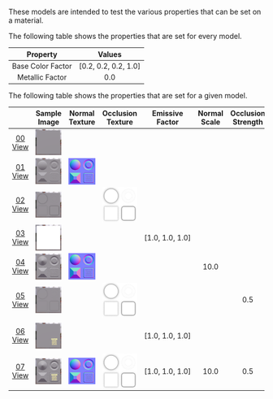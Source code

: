 These models are intended to test the various properties that can be set on a material.  

The following table shows the properties that are set for every model.  

| Property | **Values** |
| :---: | :---: |
| Base Color Factor | [0.2,&nbsp;0.2,&nbsp;0.2,&nbsp;1.0] |
| Metallic Factor | 0.0 |

 
The following table shows the properties that are set for a given model.  

|   | Sample Image | Normal Texture | Occlusion Texture | Emissive Factor | Normal Scale | Occlusion Strength | Emissive Texture |
| :---: | :---: | :---: | :---: | :---: | :---: | :---: | :---: |
| [00](Material_00.gltf)<br>[View](https://bghgary.github.io/glTF-Assets-Viewer/?folder=0&model=0) | [<img src="Figures/Thumbnails/Material_00.png" align="middle">](Figures/SampleImages/Material_00.png) |   |   |   |   |   |   |
| [01](Material_01.gltf)<br>[View](https://bghgary.github.io/glTF-Assets-Viewer/?folder=0&model=1) | [<img src="Figures/Thumbnails/Material_01.png" align="middle">](Figures/SampleImages/Material_01.png) | [<img src="Figures/Thumbnails/Normal_Plane.png" align="middle">](Textures/Normal_Plane.png) |   |   |   |   |   |
| [02](Material_02.gltf)<br>[View](https://bghgary.github.io/glTF-Assets-Viewer/?folder=0&model=2) | [<img src="Figures/Thumbnails/Material_02.png" align="middle">](Figures/SampleImages/Material_02.png) |   | [<img src="Figures/Thumbnails/Occlusion_Plane.png" align="middle">](Textures/Occlusion_Plane.png) |   |   |   |   |
| [03](Material_03.gltf)<br>[View](https://bghgary.github.io/glTF-Assets-Viewer/?folder=0&model=3) | [<img src="Figures/Thumbnails/Material_03.png" align="middle">](Figures/SampleImages/Material_03.png) |   |   | [1.0,&nbsp;1.0,&nbsp;1.0] |   |   |   |
| [04](Material_04.gltf)<br>[View](https://bghgary.github.io/glTF-Assets-Viewer/?folder=0&model=4) | [<img src="Figures/Thumbnails/Material_04.png" align="middle">](Figures/SampleImages/Material_04.png) | [<img src="Figures/Thumbnails/Normal_Plane.png" align="middle">](Textures/Normal_Plane.png) |   |   | 10.0 |   |   |
| [05](Material_05.gltf)<br>[View](https://bghgary.github.io/glTF-Assets-Viewer/?folder=0&model=5) | [<img src="Figures/Thumbnails/Material_05.png" align="middle">](Figures/SampleImages/Material_05.png) |   | [<img src="Figures/Thumbnails/Occlusion_Plane.png" align="middle">](Textures/Occlusion_Plane.png) |   |   | 0.5 |   |
| [06](Material_06.gltf)<br>[View](https://bghgary.github.io/glTF-Assets-Viewer/?folder=0&model=6) | [<img src="Figures/Thumbnails/Material_06.png" align="middle">](Figures/SampleImages/Material_06.png) |   |   | [1.0,&nbsp;1.0,&nbsp;1.0] |   |   | [<img src="Figures/Thumbnails/Emissive_Plane.png" align="middle">](Textures/Emissive_Plane.png) |
| [07](Material_07.gltf)<br>[View](https://bghgary.github.io/glTF-Assets-Viewer/?folder=0&model=7) | [<img src="Figures/Thumbnails/Material_07.png" align="middle">](Figures/SampleImages/Material_07.png) | [<img src="Figures/Thumbnails/Normal_Plane.png" align="middle">](Textures/Normal_Plane.png) | [<img src="Figures/Thumbnails/Occlusion_Plane.png" align="middle">](Textures/Occlusion_Plane.png) | [1.0,&nbsp;1.0,&nbsp;1.0] | 10.0 | 0.5 | [<img src="Figures/Thumbnails/Emissive_Plane.png" align="middle">](Textures/Emissive_Plane.png) |
 
